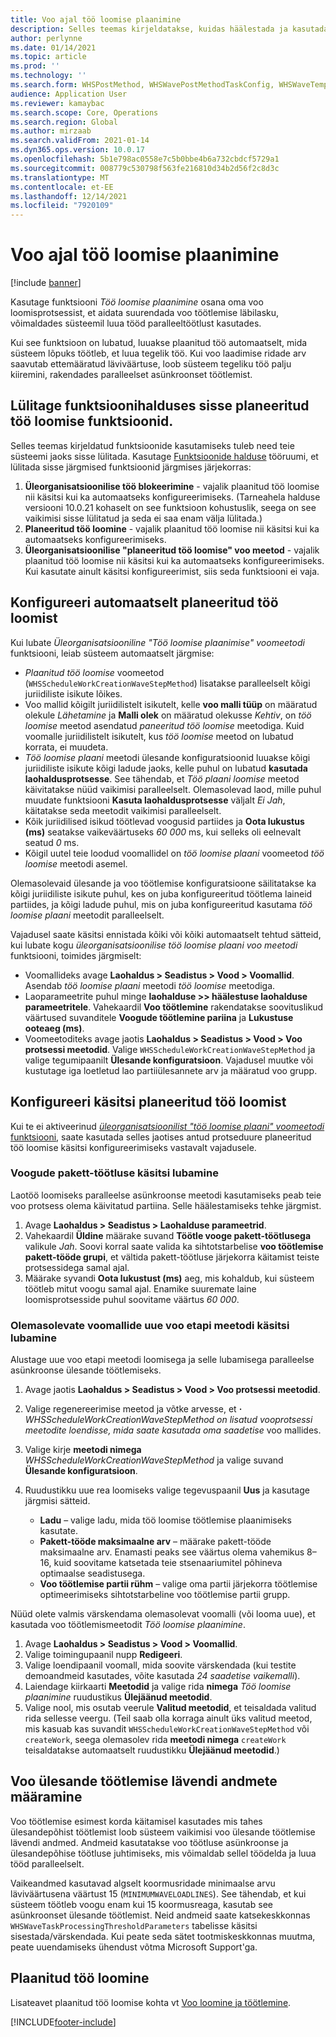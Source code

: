 ```yaml
---
title: Voo ajal töö loomise plaanimine
description: Selles teemas kirjeldatakse, kuidas häälestada ja kasutada töö loomise plaanimise voo töötlemismeetodit.
author: perlynne
ms.date: 01/14/2021
ms.topic: article
ms.prod: ''
ms.technology: ''
ms.search.form: WHSPostMethod, WHSWavePostMethodTaskConfig, WHSWaveTemplateTable, WHSParameters, WHSWaveTableListPage, WHSWorkTableListPage, WHSWorkTable, BatchJobEnhanced, WHSPlannedWorkOrder
audience: Application User
ms.reviewer: kamaybac
ms.search.scope: Core, Operations
ms.search.region: Global
ms.author: mirzaab
ms.search.validFrom: 2021-01-14
ms.dyn365.ops.version: 10.0.17
ms.openlocfilehash: 5b1e798ac0558e7c5b0bbe4b6a732cbdcf5729a1
ms.sourcegitcommit: 008779c530798f563fe216810d34b2d56f2c8d3c
ms.translationtype: MT
ms.contentlocale: et-EE
ms.lasthandoff: 12/14/2021
ms.locfileid: "7920109"
---
```

# <a name="schedule-work-creation-during-wave"></a>Voo ajal töö loomise plaanimine

[!include [banner](../../includes/banner.md)]

Kasutage funktsiooni *Töö loomise plaanimine* osana oma voo loomisprotsessist, et aidata suurendada voo töötlemise läbilasku, võimaldades süsteemil luua tööd paralleeltöötlust kasutades.

Kui see funktsioon on lubatud, luuakse plaanitud töö automaatselt, mida süsteem lõpuks töötleb, et luua tegelik töö. Kui voo laadimise ridade arv saavutab ettemääratud läviväärtuse, loob süsteem tegeliku töö palju kiiremini, rakendades paralleelset asünkroonset töötlemist.

## <a name="turn-on-the-scheduled-work-creation-features-in-feature-management"></a>Lülitage funktsioonihalduses sisse planeeritud töö loomise funktsioonid.

Selles teemas kirjeldatud funktsioonide kasutamiseks tuleb need teie süsteemi jaoks sisse lülitada. Kasutage [Funktsioonide halduse](../../fin-ops-core/fin-ops/get-started/feature-management/feature-management-overview.md) tööruumi, et lülitada sisse järgmised funktsioonid järgmises järjekorras:

1. **Üleorganisatsioonilise töö blokeerimine** - vajalik plaanitud töö loomise nii käsitsi kui ka automaatseks konfigureerimiseks. (Tarneahela halduse versiooni 10.0.21 kohaselt on see funktsioon kohustuslik, seega on see vaikimisi sisse lülitatud ja seda ei saa enam välja lülitada.)
1. **Planeeritud töö loomine** - vajalik plaanitud töö loomise nii käsitsi kui ka automaatseks konfigureerimiseks.
1. **Üleorganisatsioonilise "planeeritud töö loomise" voo meetod** - vajalik plaanitud töö loomise nii käsitsi kui ka automaatseks konfigureerimiseks. Kui kasutate ainult käsitsi konfigureerimist, siis seda funktsiooni ei vaja.

<a name="Auto-enable-schedule-work-creation"></a>

## <a name="automatically-configure-scheduled-work-creation"></a>Konfigureeri automaatselt planeeritud töö loomist

Kui lubate *Üleorganisatsiooniline "Töö loomise plaanimise" voomeetodi* funktsiooni, leiab süsteem automaatselt järgmise:

- *Plaanitud töö loomise* voomeetod (`WHSScheduleWorkCreationWaveStepMethod`) lisatakse paralleelselt kõigi juriidiliste isikute lõikes.
- Voo mallid kõigilt juriidilistelt isikutelt, kelle **voo malli tüüp** on määratud olekule *Lähetamine* ja **Malli olek** on määratud olekusse *Kehtiv*, on *töö loomise* meetod asendatud *paneeritud töö loomise* meetodiga. Kuid voomalle juriidilistelt isikutelt, kus *töö loomise* meetod on lubatud korrata, ei muudeta.
- *Töö loomise plaani* meetodi ülesande konfiguratsioonid luuakse kõigi juriidiliste isikute kõigi ladude jaoks, kelle puhul on lubatud **kasutada laohaldusprotsesse**. See tähendab, et *Töö plaani loomise* meetod käivitatakse nüüd vaikimisi paralleelselt. Olemasolevad laod, mille puhul muudate funktsiooni **Kasuta laohaldusprotsesse** väljalt *Ei* *Jah*, käitatakse seda meetodit vaikimisi paralleelselt.
- Kõik juriidilised isikud töötlevad voogusid partiides ja **Oota lukustus (ms)** seatakse vaikeväärtuseks *60 000* ms, kui selleks oli eelnevalt seatud *0* ms.
- Kõigil uutel teie loodud voomallidel on *töö loomise plaani* voomeetod *töö loomise* meetodi asemel.

Olemasolevaid ülesande ja voo töötlemise konfiguratsioone säilitatakse ka kõigi juriidiliste isikute puhul, kes on juba konfigureeritud töötlema laineid partiides, ja kõigi ladude puhul, mis on juba konfigureeritud kasutama *töö loomise plaani* meetodit paralleelselt.

Vajadusel saate käsitsi ennistada kõiki või kõiki automaatselt tehtud sätteid, kui lubate kogu *üleorganisatsioonilise töö loomise plaani voo meetodi* funktsiooni, toimides järgmiselt:

- Voomallideks avage **Laohaldus \> Seadistus \> Vood \> Voomallid**. Asendab *töö loomise plaani* meetodi *töö loomise* meetodiga.
- Laoparameetrite puhul minge **laohalduse \>\> häälestuse laohalduse parameetritele**. Vahekaardil **Voo töötlemine** rakendatakse soovituslikud väärtused suvanditele **Voogude töötlemine pariina** ja **Lukustuse ooteaeg (ms)**.
- Voomeetoditeks avage jaotis **Laohaldus \> Seadistus \> Vood \> Voo protsessi meetodid**. Valige `WHSScheduleWorkCreationWaveStepMethod` ja valige tegumipaanilt **Ülesande konfiguratsioon**. Vajadusel muutke või kustutage iga loetletud lao partiiülesannete arv ja määratud voo grupp.

## <a name="manually-configure-scheduled-work-creation"></a>Konfigureeri käsitsi planeeritud töö loomist

Kui te ei aktiveerinud [*üleorganisatsioonilist "töö loomise plaani" voomeetodi* funktsiooni](#Auto-enable-schedule-work-creation), saate kasutada selles jaotises antud protseduure planeeritud töö loomise käsitsi konfigureerimiseks vastavalt vajadusele.

### <a name="manually-enable-batch-processing-of-waves"></a>Voogude pakett-töötluse käsitsi lubamine

Laotöö loomiseks paralleelse asünkroonse meetodi kasutamiseks peab teie voo protsess olema käivitatud partiina. Selle häälestamiseks tehke järgmist.

1. Avage **Laohaldus \> Seadistus \> Laohalduse parameetrid**.
1. Vahekaardil **Üldine** määrake suvand **Töötle vooge pakett-töötlusega** valikule *Jah*. Soovi korral saate valida ka sihtotstarbelise **voo töötlemise pakett-tööde grupi**, et vältida pakett-töötluse järjekorra käitamist teiste protsessidega samal ajal.
1. Määrake syvandi **Oota lukustust (ms)** aeg, mis kohaldub, kui süsteem töötleb mitut voogu samal ajal. Enamike suuremate laine loomisprotsesside puhul soovitame väärtus *60 000*.

### <a name="manually-enable-the-new-wave-step-method-for-existing-wave-templates"></a>Olemasolevate voomallide uue voo etapi meetodi käsitsi lubamine

Alustage uue voo etapi meetodi loomisega ja selle lubamisega paralleelse asünkroonse ülesande töötlemiseks.

1. Avage jaotis **Laohaldus \> Seadistus \> Vood \> Voo protsessi meetodid**.
1. Valige regenereerimise meetod ja võtke arvesse, et **·** *WHSScheduleWorkCreationWaveStepMethod on lisatud vooprotsessi meetodite loendisse, mida saate kasutada oma saadetise* voo mallides.
1. Valige kirje **meetodi nimega** *WHSScheduleWorkCreationWaveStepMethod* ja valige suvand **Ülesande konfiguratsioon**.
1. Ruudustikku uue rea loomiseks valige tegevuspaanil **Uus** ja kasutage järgmisi sätteid.

    - **Ladu** – valige ladu, mida töö loomise töötlemise plaanimiseks kasutate.
    - **Pakett-tööde maksimaalne arv** – määrake pakett-tööde maksimaalne arv. Enamasti peaks see väärtus olema vahemikus 8–16, kuid soovitame katsetada teie stsenaariumitel põhineva optimaalse seadistusega.
    - **Voo töötlemise partii rühm** – valige oma partii järjekorra töötlemise optimeerimiseks sihtotstarbeline voo töötlemise partii grupp.

Nüüd olete valmis värskendama olemasolevat voomalli (või looma uue), et kasutada voo töötlemismeetodit *Töö loomise plaanimine*.

1. Avage **Laohaldus \> Seadistus \> Vood \> Voomallid**.
1. Valige toimingupaanil nupp **Redigeeri**.
1. Valige loendipaanil voomall, mida soovite värskendada (kui testite demoandmeid kasutades, võite kasutada *24 saadetise vaikemalli*).
1. Laiendage kiirkaarti **Meetodid** ja valige rida **nimega** *Töö loomise plaanimine* ruudustikus **Ülejäänud meetodid**.
1. Valige nool, mis osutab veerule **Valitud meetodid**, et teisaldada valitud rida sellesse veergu. (Teil saab olla korraga ainult üks valitud meetod, mis kasuab kas suvandit `WHSScheduleWorkCreationWaveStepMethod` või `createWork`, seega olemasolev rida **meetodi nimega** `createWork` teisaldatakse automaatselt ruudustikku **Ülejäänud meetodid**.)

## <a name="set-wave-task-processing-threshold-data"></a>Voo ülesande töötlemise lävendi andmete määramine

Voo töötlemise esimest korda käitamisel kasutades mis tahes ülesandepõhist töötlemist loob süsteem vaikimisi voo ülesande töötlemise lävendi andmed. Andmeid kasutatakse voo töötluse asünkroonse ja ülesandepõhise töötluse juhtimiseks, mis võimaldab sellel töödelda ja luua tööd paralleelselt.

Vaikeandmed kasutavad algselt koormusridade minimaalse arvu läviväärtusena väärtust 15 (`MINIMUMWAVELOADLINES`). See tähendab, et kui süsteem töötleb voogu enam kui 15 koormusreaga, kasutab see asünkroonset ülesande töötlemist. Neid andmeid saate katsekeskkonnas `WHSWaveTaskProcessingThresholdParameters` tabelisse käsitsi sisestada/värskendada. Kui peate seda sätet tootmiskeskkonnas muutma, peate uuendamiseks ühendust võtma Microsoft Support'ga.

## <a name="work-with-the-scheduled-work-creation"></a>Plaanitud töö loomine

Lisateavet plaanitud töö loomise kohta vt [Voo loomine ja töötlemine](wave-processing.md). 


[!INCLUDE[footer-include](../../includes/footer-banner.md)]
